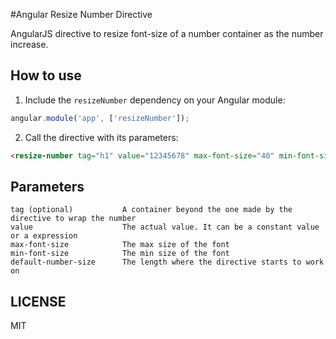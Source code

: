#Angular Resize Number Directive

AngularJS directive to resize font-size of a number container as the number increase.

## How to use

1. Include the `resizeNumber` dependency on your Angular module:

``` javascript
angular.module('app', ['resizeNumber']);
```

2. Call the directive with its parameters:
``` html
<resize-number tag="h1" value="12345678" max-font-size="40" min-font-size="20" default-number-size="5" 
```

## Parameters

```
tag (optional)           A container beyond the one made by the directive to wrap the number
value                    The actual value. It can be a constant value or a expression
max-font-size            The max size of the font
min-font-size            The min size of the font
default-number-size      The length where the directive starts to work on
```

## LICENSE 

MIT
